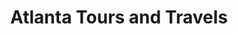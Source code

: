 ---
title: "Atlanta Tours and Travels"
url: /pooyappally/atlanta-tours-and-travels/
shop: Reisebüro
---